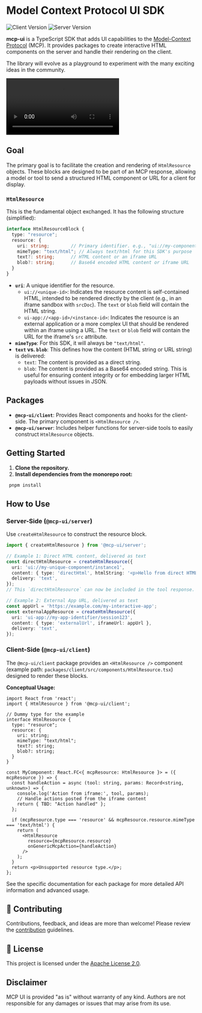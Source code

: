 # Model Context Protocol UI SDK

![Client Version](https://img.shields.io/npm/v/@mcp-ui/client?label=client&color=blue)
![Server Version](https://img.shields.io/npm/v/@mcp-ui/client?label=server&color=blue)

**mcp-ui** is a TypeScript SDK that adds UI capabilities to the [Model-Context Protocol](https://modelcontextprotocol.io/introduction) (MCP). It provides packages to create interactive HTML components on the server and handle their rendering on the client.

The library will evolve as a playground to experiment with the many exciting ideas in the community.

<video src="https://github.com/user-attachments/assets/51f7c712-8133-4d7c-86d3-fdca550b9767"></video>

## Goal

The primary goal is to facilitate the creation and rendering of `HtmlResource` objects. These blocks are designed to be part of an MCP response, allowing a model or tool to send a structured HTML component or URL for a client for display.

### `HtmlResource`

This is the fundamental object exchanged. It has the following structure (simplified):

```typescript
interface HtmlResourceBlock {
  type: "resource";
  resource: {
    uri: string;        // Primary identifier. e.g., "ui://my-component/1" or "ui-app://my-app/instance-1"
    mimeType: "text/html"; // Always text/html for this SDK's purpose
    text?: string;      // HTML content or an iframe URL
    blob?: string;      // Base64 encoded HTML content or iframe URL
  }
}
```

*   **`uri`**: A unique identifier for the resource.
    *   `ui://<unique-id>`: Indicates the resource content is self-contained HTML, intended to be rendered directly by the client (e.g., in an iframe sandbox with `srcDoc`). The `text` or `blob` field will contain the HTML string.
    *   `ui-app://<app-id>/<instance-id>`: Indicates the resource is an external application or a more complex UI that should be rendered within an iframe using a URL. The `text` or `blob` field will contain the URL for the iframe's `src` attribute.
*   **`mimeType`**: For this SDK, it will always be `"text/html"`.
*   **`text` vs. `blob`**: This defines how the content (HTML string or URL string) is delivered:
    *   `text`: The content is provided as a direct string.
    *   `blob`: The content is provided as a Base64 encoded string. This is useful for ensuring content integrity or for embedding larger HTML payloads without issues in JSON.

## Packages

*   **`@mcp-ui/client`**: Provides React components and hooks for the client-side. The primary component is `<HtmlResource />`.
*   **`@mcp-ui/server`**: Includes helper functions for server-side tools to easily construct `HtmlResource` objects.

## Getting Started

1.  **Clone the repository.**
2.  **Install dependencies from the monorepo root:**
   ```bash
    pnpm install
   ```
## How to Use

### Server-Side (`@mcp-ui/server`)

Use `createHtmlResource` to construct the resource block.

```typescript
import { createHtmlResource } from '@mcp-ui/server';

// Example 1: Direct HTML content, delivered as text
const directHtmlResource = createHtmlResource({
  uri: 'ui://my-unique-component/instance1',
  content: { type: 'directHtml', htmlString: '<p>Hello from direct HTML!</p>' },
  delivery: 'text',
});
// This `directHtmlResource` can now be included in the tool response.

// Example 2: External App URL, delivered as text
const appUrl = 'https://example.com/my-interactive-app';
const externalAppResource = createHtmlResource({
  uri: 'ui-app://my-app-identifier/session123',
  content: { type: 'externalUrl', iframeUrl: appUrl },
  delivery: 'text',
});
```

### Client-Side (`@mcp-ui/client`)

The `@mcp-ui/client` package provides an `<HtmlResource />` component (example path: `packages/client/src/components/HtmlResource.tsx`) designed to render these blocks.

**Conceptual Usage:**

```tsx
import React from 'react';
import { HtmlResource } from '@mcp-ui/client';

// Dummy type for the example
interface HtmlResource {
  type: "resource";
  resource: {
    uri: string;
    mimeType: "text/html";
    text?: string;
    blob?: string;
  }
}

const MyComponent: React.FC<{ mcpResource: HtmlResource }> = ({ mcpResource }) => {
  const handleAction = async (tool: string, params: Record<string, unknown>) => {
    console.log('Action from iframe:', tool, params);
    // Handle actions posted from the iframe content
    return { TBD: "Action handled" }; 
  };

  if (mcpResource.type === 'resource' && mcpResource.resource.mimeType === 'text/html') {
    return (
      <HtmlResource 
        resource={mcpResource.resource} 
        onGenericMcpAction={handleAction} 
      />
    );
  }
  return <p>Unsupported resource type.</p>;
};
```

See the specific documentation for each package for more detailed API information and advanced usage.


## 👥 Contributing

Contributions, feedback, and ideas are more than welcome! Please review the [contribution](https://github.com/idosal/mco-ui/blob/main/.github/CONTRIBUTING.md) guidelines.

## 📄 License

This project is licensed under the [Apache License 2.0](LICENSE).

## Disclaimer

MCP UI is provided "as is" without warranty of any kind. Authors are not responsible for any damages or issues that may arise from its use.
